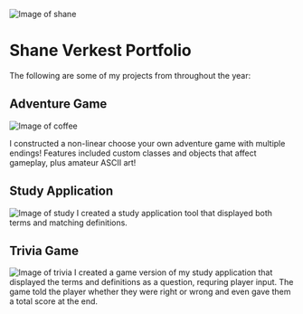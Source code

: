 ![Image of shane](https://shanemv.github.io/ShaneMV/shane.png)
# Shane Verkest Portfolio

The following are some of my projects from throughout the year:

## Adventure Game
![Image of coffee](https://shanemv.github.io/ShaneMV/coffee.png)

I constructed a non-linear choose your own adventure game with multiple endings! Features included custom classes and objects that affect gameplay, plus amateur ASCII art!


## Study Application
![Image of study](https://shanemv.github.io/ShaneMV/study.png)
I created a study application tool that displayed both terms and matching definitions. 


## Trivia Game
![Image of trivia](https://shanemv.github.io/ShaneMV/trivia.png)
I created a game version of my study application that displayed the terms and definitions as a question, requring player input. The game told the player whether they were right or wrong and even gave them a total score at the end. 



